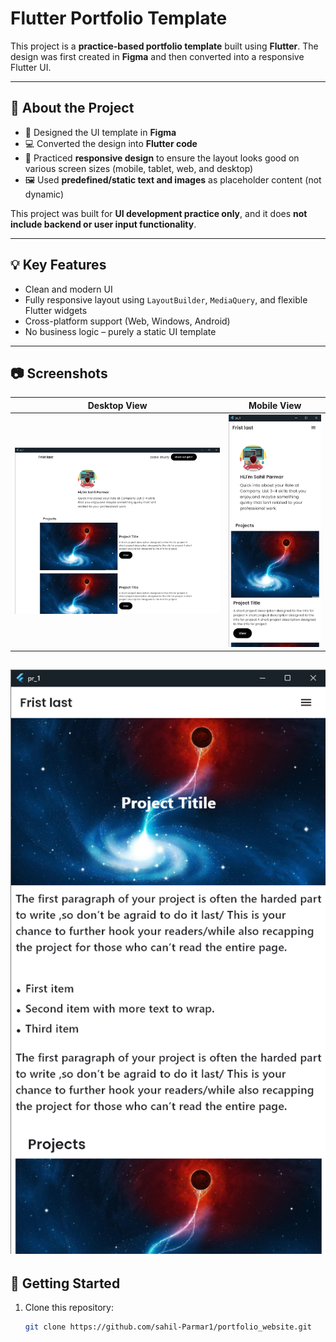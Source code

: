 # Flutter Portfolio Template

This project is a **practice-based portfolio template** built using **Flutter**. The design was first created in **Figma** and then converted into a responsive Flutter UI.

---

## 📌 About the Project

- 🎨 Designed the UI template in **Figma**
- 💻 Converted the design into **Flutter code**
- 📱 Practiced **responsive design** to ensure the layout looks good on various screen sizes (mobile, tablet, web, and desktop)
- 🖼️ Used **predefined/static text and images** as placeholder content (not dynamic)

This project was built for **UI development practice only**, and it does **not include backend or user input functionality**.

---

## 💡 Key Features

- Clean and modern UI
- Fully responsive layout using `LayoutBuilder`, `MediaQuery`, and flexible Flutter widgets
- Cross-platform support (Web, Windows, Android)
- No business logic – purely a static UI template

---

## 📷 Screenshots

| Desktop View                                          | Mobile View                                         |
|-------------------------------------------------------|-----------------------------------------------------|
| ![Desktop Screenshot](assets/screenshots/desktop.png) | ![Mobile Screenshot](assets/screenshots/mobile.png) |



![second screen Screenshot](assets/screenshots/page.png)
---

## 🚀 Getting Started

1. Clone this repository:
   ```bash
   git clone https://github.com/sahil-Parmar1/portfolio_website.git
